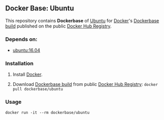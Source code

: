 ## Docker Base: Ubuntu


This repository contains **Dockerbase** of [Ubuntu](http://www.ubuntu.com/) for [Docker](https://www.docker.com/)'s [Dockerbase build](https://registry.hub.docker.com/u/dockerbase/ubuntu/) published on the public [Docker Hub Registry](https://registry.hub.docker.com/).


### Depends on:

* [ubuntu:16.04](https://registry.hub.docker.com/u/library/ubuntu/)


### Installation

1. Install [Docker](https://docs.docker.com/installation/).

2. Download [Dockerbase build](https://registry.hub.docker.com/u/dockerbase/ubuntu/) from public [Docker Hub Registry](https://registry.hub.docker.com/): `docker pull dockerbase/ubuntu`


### Usage

    docker run -it --rm dockerbase/ubuntu
